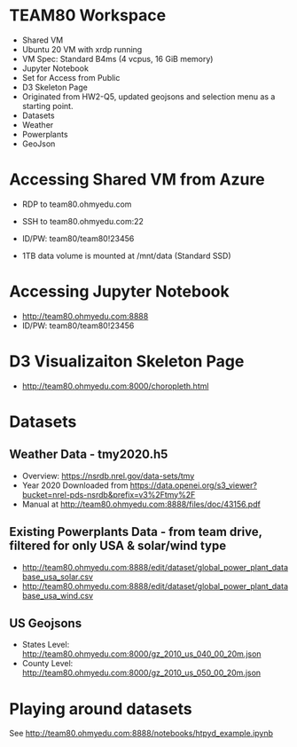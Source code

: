 # TEAM80 Workspace
* Shared VM
 * Ubuntu 20 VM with xrdp running
 * VM Spec: Standard B4ms (4 vcpus, 16 GiB memory)
* Jupyter Notebook
 * Set for Access from Public
* D3 Skeleton Page
 * Originated from HW2-Q5, updated geojsons and selection menu as a starting point.
* Datasets
 * Weather
 * Powerplants
 * GeoJson


# Accessing Shared VM from Azure
* RDP to team80.ohmyedu.com 
* SSH to team80.ohmyedu.com:22 
* ID/PW: team80/team80!23456

* 1TB data volume is mounted at /mnt/data (Standard SSD)

# Accessing Jupyter Notebook
* http://team80.ohmyedu.com:8888
* ID/PW: team80/team80!23456

# D3 Visualizaiton Skeleton Page
* http://team80.ohmyedu.com:8000/choropleth.html

# Datasets
## Weather Data - tmy2020.h5
- Overview: https://nsrdb.nrel.gov/data-sets/tmy
- Year 2020 Downloaded from https://data.openei.org/s3_viewer?bucket=nrel-pds-nsrdb&prefix=v3%2Ftmy%2F
- Manual at http://team80.ohmyedu.com:8888/files/doc/43156.pdf

## Existing Powerplants Data - from team drive, filtered for only USA & solar/wind type
 - http://team80.ohmyedu.com:8888/edit/dataset/global_power_plant_database_usa_solar.csv
 - http://team80.ohmyedu.com:8888/edit/dataset/global_power_plant_database_usa_wind.csv

## US Geojsons
 - States Level: http://team80.ohmyedu.com:8000/gz_2010_us_040_00_20m.json
 - County Level: http://team80.ohmyedu.com:8000/gz_2010_us_050_00_20m.json

# Playing around datasets
See http://team80.ohmyedu.com:8888/notebooks/htpyd_example.ipynb
